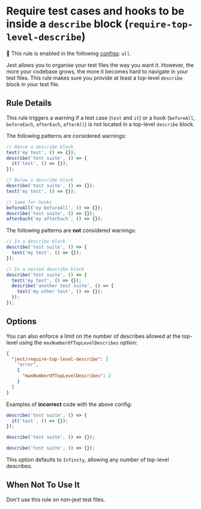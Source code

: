 # Require test cases and hooks to be inside a `describe` block (`require-top-level-describe`)

<!-- RULE_NOTICE -- Generated by `yarn tools:regenerate-docs` -->

<!-- prettier-ignore -->
💼 This rule is enabled in the following [configs](https://github.com/jest-community/eslint-plugin-jest#shareable-configurations): `all`.

<!-- /RULE_NOTICE -->

Jest allows you to organise your test files the way you want it. However, the
more your codebase grows, the more it becomes hard to navigate in your test
files. This rule makes sure you provide at least a top-level `describe` block in
your test file.

## Rule Details

This rule triggers a warning if a test case (`test` and `it`) or a hook
(`beforeAll`, `beforeEach`, `afterEach`, `afterAll`) is not located in a
top-level `describe` block.

The following patterns are considered warnings:

```js
// Above a describe block
test('my test', () => {});
describe('test suite', () => {
  it('test', () => {});
});

// Below a describe block
describe('test suite', () => {});
test('my test', () => {});

// Same for hooks
beforeAll('my beforeAll', () => {});
describe('test suite', () => {});
afterEach('my afterEach', () => {});
```

The following patterns are **not** considered warnings:

```js
// In a describe block
describe('test suite', () => {
  test('my test', () => {});
});

// In a nested describe block
describe('test suite', () => {
  test('my test', () => {});
  describe('another test suite', () => {
    test('my other test', () => {});
  });
});
```

## Options

You can also enforce a limit on the number of describes allowed at the top-level
using the `maxNumberOfTopLevelDescribes` option:

```json
{
  "jest/require-top-level-describe": [
    "error",
    {
      "maxNumberOfTopLevelDescribes": 2
    }
  ]
}
```

Examples of **incorrect** code with the above config:

```js
describe('test suite', () => {
  it('test', () => {});
});

describe('test suite', () => {});

describe('test suite', () => {});
```

This option defaults to `Infinity`, allowing any number of top-level describes.

## When Not To Use It

Don't use this rule on non-jest test files.
